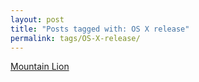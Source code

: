 ```yaml
---
layout: post
title: "Posts tagged with: OS X release"
permalink: tags/OS-X-release/
---
```

[Mountain Lion](/2012/02/mountain-lion)
